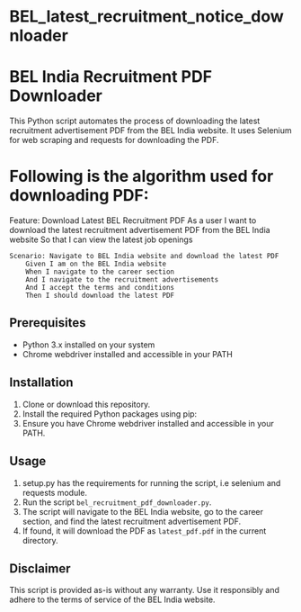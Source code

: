 # BEL_latest_recruitment_notice_downloader

# BEL India Recruitment PDF Downloader

This Python script automates the process of downloading the latest recruitment advertisement PDF from the BEL India website. It uses Selenium for web scraping and requests for downloading the PDF.


# Following is the algorithm used for downloading PDF:

Feature: Download Latest BEL Recruitment PDF
    As a user
    I want to download the latest recruitment advertisement PDF from the BEL India website
    So that I can view the latest job openings

    Scenario: Navigate to BEL India website and download the latest PDF
        Given I am on the BEL India website
        When I navigate to the career section
        And I navigate to the recruitment advertisements
        And I accept the terms and conditions
        Then I should download the latest PDF


## Prerequisites
- Python 3.x installed on your system
- Chrome webdriver installed and accessible in your PATH

## Installation
1. Clone or download this repository.
2. Install the required Python packages using pip:
3. Ensure you have Chrome webdriver installed and accessible in your PATH.

## Usage
1. setup.py has the requirements for running the script, i.e selenium and requests module.
2. Run the script `bel_recruitment_pdf_downloader.py`.
3. The script will navigate to the BEL India website, go to the career section, and find the latest recruitment advertisement PDF.
4. If found, it will download the PDF as `latest_pdf.pdf` in the current directory.

## Disclaimer
This script is provided as-is without any warranty. Use it responsibly and adhere to the terms of service of the BEL India website.


